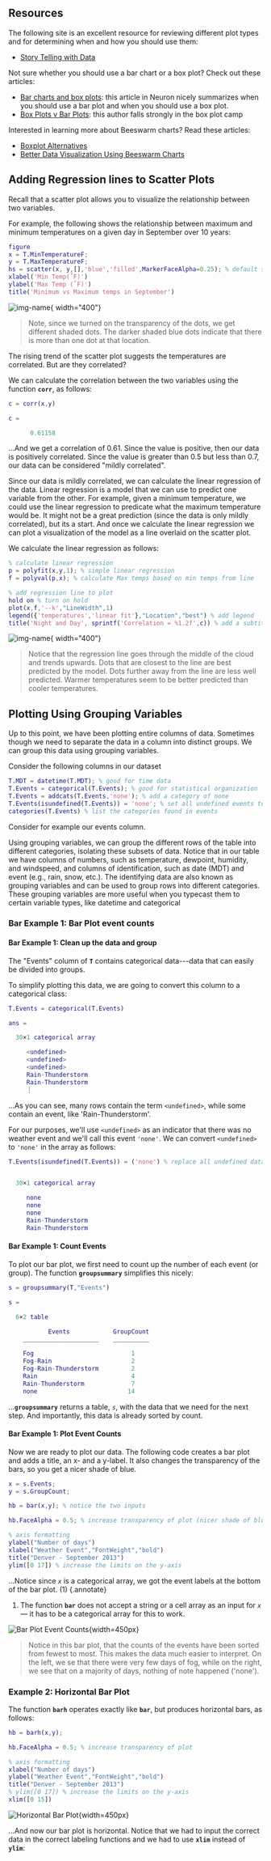## Resources

The following site is an excellent resource for reviewing different plot types and for determining when and how you should use them:

- [Story Telling with Data](https://www.storytellingwithdata.com/chart-guide)

Not sure whether you should use a bar chart or a box plot? Check out these articles:

- [Bar charts and box plots](https://www.nature.com/articles/nmeth.2807.pdf): this article in Neuron nicely summarizes when you should use a bar plot and when you should use a box plot. 
- [Box Plots v Bar Plots](https://pagepiccinini.com/2016/02/23/boxplots-vs-barplots/): this author falls strongly in the box plot camp

Interested in learning more about Beeswarm charts? Read these articles:
- [Boxplot Alternatives](https://www.datascienceblog.net/post/data-visualization/boxplot_alternatives/)
- [Better Data Visualization Using Beeswarm Charts](https://towardsdatascience.com/better-data-visualization-using-beeswarm-chart-bb46a229c56b)

## Adding Regression lines to Scatter Plots

Recall that a scatter plot allows you to visualize the relationship between two variables.

For example, the following shows the relationship between maximum and minimum temperatures on a given day in September over 10 years:

```matlab linenums="1" title="Scatter Plot of Min vs Max temps"
figure
x = T.MinTemperatureF;
y = T.MaxTemperatureF;
hs = scatter(x, y,[],'blue','filled',MarkerFaceAlpha=0.25); % default size, blue, filled, transparency of 0.25
xlabel('Min Temp(˚F)')
ylabel('Max Temp (˚F)')
title('Minimum vs Maximum temps in September')
```

![img-name](images/scatter-minVmax-10yrs.png){ width="400"}

>Note, since we turned on the transparency of the dots, we get different shaded dots. The darker shaded blue dots indicate that there is more than one dot at that location.

The rising trend of the scatter plot  suggests the temperatures are correlated. But are they correlated?

We can calculate the correlation between the two variables using the function **`corr`**, as follows:

```matlab linenums="1" title="Correlation between Min and Max Temps"
c = corr(x,y)
```

```matlab title="result"
c =

      0.61158
```

…And we get a correlation of 0.61. Since the value is positive, then our data is positively correlated. Since the value is greater than 0.5 but less than 0.7, our data can be considered "mildly correlated".

Since our data is mildly correlated, we can calculate the linear regression of the data.  Linear regression is a model that we can use to predict one variable from the other. For example, given a minimum temperature, we could use the linear regression to predicate what the maximum temperature would be. It might not be a great prediction (since the data is only mildly correlated), but its a start. And once we calculate the linear regression we can plot a visualization of the model as a line overlaid on the scatter plot.

We calculate the linear regression as follows:

```matlab linenums="1" title="Calculate Linear Regression"
% calculate linear regression
p = polyfit(x,y,1); % simple linear regression
f = polyval(p,x); % calculate Max temps based on min temps from line

% add regression line to plot
hold on % turn on hold
plot(x,f,'--k',"LineWidth",1)
legend({'temperatures','linear fit'},"Location","best") % add legend
title('Night and Day', sprintf('Correlation = %1.2f',c)) % add a subtitle by adding a second input to title
```

![img-name](images/scatter-minVmax-regression-10yrs.png){ width="400"}

>Notice that the regression line goes through the middle of the cloud and trends upwards. Dots that are closest to the line are best predicted by the model. Dots further away from the line are less well predicted. Warmer temperatures seem to be better predicted than cooler temperatures.


## Plotting Using Grouping Variables

Up to this point, we have been plotting entire columns of data. Sometimes though we need to separate the data in a column into distinct groups. We can group this data using grouping variables.

Consider the following columns in our dataset

```matlab
T.MDT = datetime(T.MDT); % good for time data
T.Events = categorical(T.Events); % good for statistical organization
T.Events = addcats(T.Events,'none'); % add a category of none
T.Events(isundefined(T.Events)) = 'none'; % set all undefined events to the category of none
categories(T.Events) % list the categories found in events
```


Consider for example our events column.


Using grouping variables, we can group the different rows of the table into different categories, isolating these subsets of data. Notice that in our table we have columns of numbers, such as temperature, dewpoint, humidity, and windspeed, and columns of identification, such as date (MDT) and event (e.g., rain, snow, etc.). The identifying data are also known as grouping variables and can be used to group rows into different categories.
These grouping variables are more useful when you typecast them to certain variable types, like datetime and categorical


### Bar Example 1: Bar Plot event counts

#### Bar Example 1: Clean up the data and group

The "Events" column of **`T`** contains categorical data---data that can easily be divided into groups.

To simplify plotting this data, we are going to convert this column to a categorical class:

```matlab linenums="1" title="Convert Events column to a categorical array"
T.Events = categorical(T.Events)
```

```matlab title="Contents of Event column"
ans = 

  30×1 categorical array

     <undefined> 
     <undefined> 
     <undefined> 
     Rain-Thunderstorm 
     Rain-Thunderstorm 
     ⋮
```

…As you can see, many rows contain the term `<undefined>`, while some contain an event, like 'Rain-Thunderstorm'.

For our purposes, we'll use `<undefined>` as an indicator that there was no weather event and we'll call this event `'none'`. We can convert `<undefined>` to `'none'` in the array as follows:

```matlab linenums="1" title="Replace undefined data"
T.Events(isundefined(T.Events)) = ('none') % replace all undefined data with 'none'
```

```matlab title="result"

  30×1 categorical array

     none 
     none 
     none 
     Rain-Thunderstorm 
     Rain-Thunderstorm 
```

#### Bar Example 1: Count Events

To plot our bar plot, we first need to count up the number of each event (or group). The function **`groupsummary`** simplifies this nicely:

```matlab linenums="1"
s = groupsummary(T,"Events")
```

```matlab title="result"
s =

  6×2 table

           Events            GroupCount
    _____________________    __________

    Fog                           1    
    Fog-Rain                      2    
    Fog-Rain-Thunderstorm         2    
    Rain                          4    
    Rain-Thunderstorm             7    
    none                         14    
```

…**`groupsummary`** returns a table, *`s`*, with the data that we need for the next step. And importantly, this data is already sorted by count.


#### Bar Example 1: Plot Event Counts

Now we are ready to plot our data. The following code creates a bar plot and adds a title, an x- and a y-label. It also changes the transparency of the bars, so you get a nicer shade of blue.

```matlab linenums="1" title="Plot Event Counts as a Bar Plot"
x = s.Events;
y = s.GroupCount;

hb = bar(x,y); % notice the two inputs

hb.FaceAlpha = 0.5; % increase transparency of plot (nicer shade of blue)

% axis formatting
ylabel("Number of days")
xlabel("Weather Event","FontWeight","bold")
title("Denver - September 2013")
ylim([0 17]) % increase the limits on the y-axis
```

…Notice since *`x`* is a categorical array, we got the event labels at the bottom of the bar plot. (1)
{.annotate}

1. The function **`bar`** does not accept a string or a cell array as an input for *`x`* — it has to be a categorical array for this to work.

![Bar Plot Event Counts][bar-ev-count]{width=450px}

>Notice in this bar plot, that the counts of the events have been sorted from fewest to most. This makes the data much easier to interpret. On the left, we se that there were very few days of fog, while on the right, we see that on a majority of days, nothing of note happened ('none').

[bar-ev-count]:images/bar-event-counts.png

### Example 2: Horizontal Bar Plot

The function **`barh`** operates exactly like **`bar`**, but produces horizontal bars, as follows:

```matlab linenums="1"
hb = barh(x,y);

hb.FaceAlpha = 0.5; % increase transparency of plot

% axis formatting
xlabel("Number of days")
ylabel("Weather Event","FontWeight","bold")
title("Denver - September 2013")
% ylim([0 17]) % increase the limits on the y-axis
xlim([0 15])
```

![Horizontal Bar Plot][bar-ev-count-sorted-hz]{width=450px}

[bar-ev-count-sorted-hz]:images/bar-event-counts-hz.png  

…And now our bar plot is horizontal. Notice that we had to input the correct data in the correct labeling functions and we had to use **`xlim`** instead of **`ylim`**: